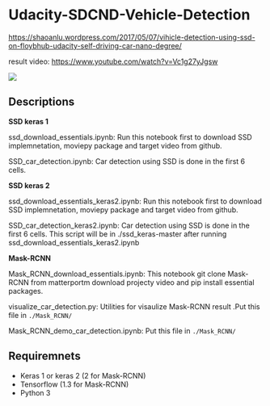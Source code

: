 # Udacity-SDCND-Vehicle-Detection

https://shaoanlu.wordpress.com/2017/05/07/vihicle-detection-using-ssd-on-floybhub-udacity-self-driving-car-nano-degree/


result video: https://www.youtube.com/watch?v=Vc1g27yJgsw

![](https://github.com/shaoanlu/Udacity-SDCND-Vehicle-Detection/raw/master/result.gif)

## Descriptions

**SSD keras 1**

ssd_download_essentials.ipynb: Run this notebook first to download SSD implemnetation, moviepy package and target video from github.

SSD_car_detection.ipynb: Car detection using SSD is done in the first 6 cells.

**SSD keras 2**

ssd_download_essentials_keras2.ipynb: Run this notebook first to download SSD implemnetation, moviepy package and target video from github.

SSD_car_detection_keras2.ipynb: Car detection using SSD is done in the first 6 cells. This script will be in ./ssd_keras-master after running ssd_download_essentials_keras2.ipynb

**Mask-RCNN**

Mask_RCNN_download_essentials.ipynb: This notebook git clone Mask-RCNN from matterportm download projecty video and pip install essential packages.

visualize_car_detection.py: Utilities for visaulize Mask-RCNN result .Put this file in `./Mask_RCNN/`

Mask_RCNN_demo_car_detection.ipynb: Put this file in `./Mask_RCNN/`

## Requiremnets

* Keras 1 or keras 2 (2 for Mask-RCNN)
* Tensorflow (1.3 for Mask-RCNN)
* Python 3
